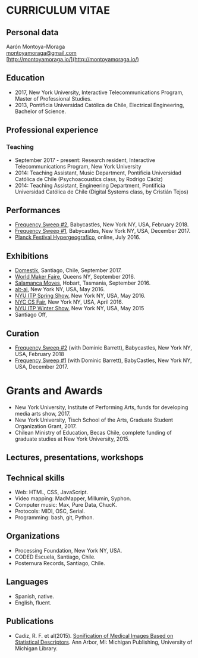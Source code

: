 # CURRICULUM VITAE

## Personal data

Aarón Montoya-Moraga  
montoyamoraga@gmail.com  
[http://montoyamoraga.io/](http://montoyamoraga.io/)

## Education

* 2017, New York University, Interactive Telecommunications Program, Master of Professional Studies.
* 2013, Pontificia Universidad Católica de Chile, Electrical Engineering, Bachelor of Science.

## Professional experience

### Teaching

* September 2017 - present: Research resident, Interactive Telecommunications Program, New York University
* 2014: Teaching Assistant, Music Department, Pontificia Universidad Católica de Chile (Psychoacoustics class, by Rodrigo Cádiz)
* 2014: Teaching Assistant, Engineering Department, Pontificia Universidad Católica de Chile (Digital Systems class, by Cristián Tejos)

## Performances

* [Frequency Sweep #2](http://frequencysweep.com/), Babycastles, New York NY, USA, February 2018.
* [Frequency Sweep #1](http://frequencysweep.com/), Babycastles, New York NY, USA, December 2017.
* [Planck Festival Hypergeografico](https://www.facebook.com/Planck.f/), online, July 2016.

## Exhibitions

* [Domestik](), Santiago, Chile, September 2017.
* [World Maker Faire](https://makerfaire.com/), Queens NY, September 2016.
* [Salamanca Moves](https://www.salarts.org.au/portfolio/programs/salamanca-moves/), Hobart, Tasmania, September 2016.
* [alt-ai](http://alt-ai.net/), New York NY, USA, May 2016.
* [NYU ITP Spring Show](https://itp.nyu.edu/shows/spring2016/category/projects/), New York NY, USA, May 2016.
* [NYC CS Fair](http://www.csfair.nyc/), New York NY, USA, April 2016.
* [NYU ITP Winter Show](https://itp.nyu.edu/shows/winter2015/category/projects/), New York NY, USA, May 2015
* Santiago Off,

## Curation

* [Frequency Sweep #2](http://frequencysweep.com/) (with Dominic Barrett), Babycastles, New York NY, USA, February 2018
* [Frequency Sweep #1](http://frequencysweep.com/) (with Dominic Barrett), BabyCastles, New York NY, USA, December 2017.

# Grants and Awards

* New York University, Institute of Performing Arts, funds for developing media arts show, 2017.
* New York University, Tisch School of the Arts, Graduate Student Organization Grant, 2017.
* Chilean Ministry of Education, Becas Chile, complete funding of graduate studies at New York University, 2015.

## Lectures, presentations, workshops

## Technical skills

* Web: HTML, CSS, JavaScript.
* Video mapping: MadMapper, Millumin, Syphon.
* Computer music: Max, Pure Data, ChucK.
* Protocols: MIDI, OSC, Serial.
* Programming: bash, git, Python.

## Organizations

* Processing Foundation, New York NY, USA.
* CODED Escuela, Santiago, Chile.
* Posternura Records, Santiago, Chile.

## Languages

* Spanish, native.
* English, fluent.

## Publications

* Cadiz, R. F. et al(2015). [Sonification of Medical Images Based on Statistical Descriptors](https://quod.lib.umich.edu/i/icmc/bbp2372.2015.013/1/--sonification-of-medical-images-based-on-statistical?page=root;size=150;view=text). Ann Arbor, MI: Michigan Publishing, University of Michigan Library.
